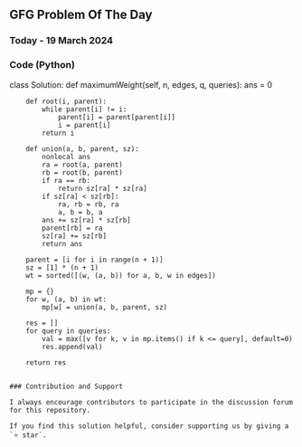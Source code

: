 ## GFG Problem Of The Day

### Today - 19 March 2024


### Code (Python)

class Solution:
    def maximumWeight(self, n, edges, q, queries):
        ans = 0
        
        def root(i, parent):
            while parent[i] != i:
                parent[i] = parent[parent[i]]
                i = parent[i]
            return i
        
        def union(a, b, parent, sz):
            nonlocal ans
            ra = root(a, parent)
            rb = root(b, parent)
            if ra == rb:
                return sz[ra] * sz[ra]
            if sz[ra] < sz[rb]:
                ra, rb = rb, ra
                a, b = b, a
            ans += sz[ra] * sz[rb]
            parent[rb] = ra
            sz[ra] += sz[rb]
            return ans
        
        parent = [i for i in range(n + 1)]
        sz = [1] * (n + 1)
        wt = sorted([(w, (a, b)) for a, b, w in edges])
        
        mp = {}
        for w, (a, b) in wt:
            mp[w] = union(a, b, parent, sz)
        
        res = []
        for query in queries:
            val = max([v for k, v in mp.items() if k <= query], default=0)
            res.append(val)
        
        return res
```

### Contribution and Support

I always encourage contributors to participate in the discussion forum for this repository.

If you find this solution helpful, consider supporting us by giving a `⭐ star`.
